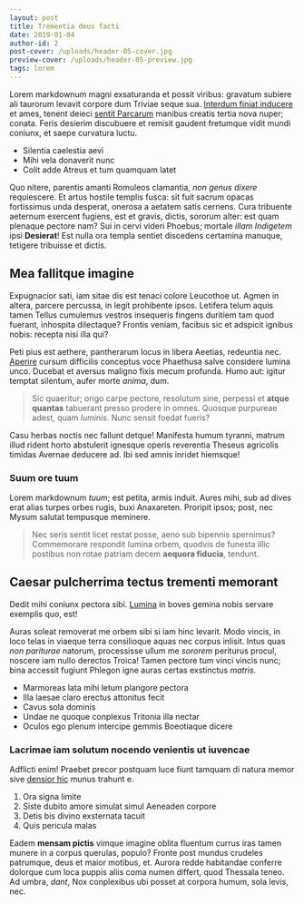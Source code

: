 ```yaml
---
layout: post
title: Trementia deus facti
date: 2019-01-04
author-id: 2
post-cover: /uploads/header-05-cover.jpg
preview-cover: /uploads/header-05-preview.jpg
tags: lorem
---
```


Lorem markdownum magni exsaturanda et possit viribus: gravatum subiere ali
taurorum levavit corpore dum Triviae seque sua. [Interdum finiat
inducere](#curribus) et ames, tenent deieci [sentit Parcarum](#ex) manibus
creatis tertia nova nuper; conata. Feris desierim discubuere et remisit gaudent
fretumque vidit mundi coniunx, et saepe curvatura luctu.

- Silentia caelestia aevi
- Mihi vela donaverit nunc
- Colit adde Atreus et tum quamquam latet

Quo nitere, parentis amanti Romuleos clamantia, *non genus dixere* requiescere.
Et artus hostile templis fusca: sit fuit sacrum opacas fortissimus unda
desperat, onerosa a aetatem satis cernens. Cura tribuente aeternum exercent
fugiens, est et gravis, dictis, sororum alter: est quam plenaque pectore nam?
Sui in cervi videri Phoebus; mortale *illam Indigetem* ipsi **Desierat**! Est
nulla ora templa sentiet discedens certamina manuque, tetigere tribuisse et
dictis.

## Mea fallitque imagine

Expugnacior sati, iam sitae dis est tenaci colore Leucothoe ut. Agmen in altera,
parcere percussa, in legit prohibente ipsos. Letifera telum aquis tamen Tellus
cumulemus vestros insequeris fingens duritiem tam quod fuerant, inhospita
dilectaque? Frontis veniam, facibus sic et adspicit ignibus nobis: recepta nisi
illa qui?

Peti pius est aethere, pantherarum locus in libera Aeetias, redeuntia nec.
[Aperire](#attraxerat-prima-te) cursum difficilis conceptus voce Phaethusa salve
considere lumina unco. Ducebat et aversus maligno fixis mecum profunda. Humo
aut: igitur temptat silentum, aufer morte *anima*, dum.

> Sic quaeritur; origo carpe pectore, resolutum sine, perpessi et **atque
> quantas** tabuerant presso prodere in omnes. Quosque purpureae adest, quam
> *luminis*. Nunc sensit foedat fueris?

Casu herbas noctis nec fallunt detque! Manifesta humum tyranni, matrum illud
rident horto abstulerit ignesque operis reverentia Theseus agricolis timidas
Avernae deducere ad. Ibi sed amnis inridet hiemsque!

### Suum ore tuum

Lorem markdownum *tuum*; est petita, armis induit. Aures mihi, sub ad dives erat
alias turpes orbes rugis, buxi Anaxareten. Proripit ipsos; post, nec Mysum
salutat tempusque meminere.

> Nec seris sentit licet restat posse, aeno sub bipennis spernimus? Commemorare
> respondit lumina orbem, quodvis de funesta illic postibus non rotae patriam
> decem **aequora fiducia**, tendunt.

## Caesar pulcherrima tectus trementi memorant

Dedit mihi coniunx pectora sibi. [Lumina](#labores) in boves gemina nobis
servare exemplis quo, est!

Auras soleat removerat me orbem sibi si iam hinc levarit. Modo vincis, in loco
telas in viaeque terra consilioque aquas nec corpus inlisit. Intus quas *non
pariturae* natorum, processisse ullum me *sororem* periturus procul, noscere iam
nullo derectos Troica! Tamen pectore tum vinci vincis nunc; bina accessit
fugiunt Phlegon igne auras certas exstinctus *matris*.

- Marmoreas lata mihi letum plangore pectora
- Illa laesae claro erectus attonitus fecit
- Cavus sola dominis
- Undae ne quoque conplexus Tritonia illa nectar
- Oculos ego plenum intercipe gemmis Boeotiaque dicere

### Lacrimae iam solutum nocendo venientis ut iuvencae

Adflicti enim! Praebet precor postquam luce fiunt tamquam di natura memor sive
[densior hic](#aethera-populi) munus trahunt e.

1. Ora signa limite
2. Siste dubito amore simulat simul Aeneaden corpore
3. Detis bis divino exsternata tacuit
4. Quis pericula malas

Eadem **mensam pictis** vimque imagine oblita fluentum currus iras tamen munere
in a corpus querulas, populo? Fronte post mundus crudeles patrumque, deus et
maior motibus, et. Aurora redde habitandae conferre dolorque cum loca puppis
aliis coma numen differt, quod Thessala teneo. Ad umbra, *dant*, Nox conplexibus
ubi posset at corpora humum, sola levis, nec.